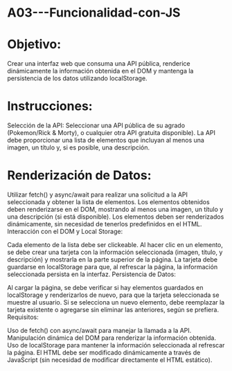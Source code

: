 # A03---Funcionalidad-con-JS

# Objetivo: 
Crear una interfaz web que consuma una API pública, renderice dinámicamente la información obtenida en el DOM y mantenga la persistencia de los datos utilizando localStorage.

# Instrucciones:

Selección de la API: Seleccionar una API pública de su agrado (Pokemon/Rick & Morty), o cualquier otra API gratuita disponible). La API debe proporcionar una lista de elementos que incluyan al menos una imagen, un título y, si es posible, una descripción.

# Renderización de Datos:

Utilizar fetch() y async/await para realizar una solicitud a la API seleccionada y obtener la lista de elementos.
Los elementos obtenidos deben renderizarse en el DOM, mostrando al menos una imagen, un título y una descripción (si está disponible).
Los elementos deben ser renderizados dinámicamente, sin necesidad de tenerlos predefinidos en el HTML.
Interacción con el DOM y Local Storage:

Cada elemento de la lista debe ser clickeable.
Al hacer clic en un elemento, se debe crear una tarjeta con la información seleccionada (imagen, título, y descripción) y mostrarla en la parte superior de la página.
La tarjeta debe guardarse en localStorage para que, al refrescar la página, la información seleccionada persista en la interfaz.
Persistencia de Datos:

Al cargar la página, se debe verificar si hay elementos guardados en localStorage y renderizarlos de nuevo, para que la tarjeta seleccionada se muestre al usuario.
Si se selecciona un nuevo elemento, debe reemplazar la tarjeta existente o agregarse sin eliminar las anteriores, según se prefiera.
Requisitos:

Uso de fetch() con async/await para manejar la llamada a la API.
Manipulación dinámica del DOM para renderizar la información obtenida.
Uso de localStorage para mantener la información seleccionada al refrescar la página.
El HTML debe ser modificado dinámicamente a través de JavaScript (sin necesidad de modificar directamente el HTML estático).

